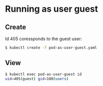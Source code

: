 # Running as user guest


## Create

Id 405 coressponds to the guest user:

```bash
$ kubectl create -f pod-as-user-guest.yaml
```

## View

```bash
$ kubectl exec pod-as-user-guest id
uid=405(guest) gid=100(users)
```
